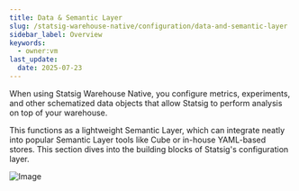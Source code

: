 ```yaml
---
title: Data & Semantic Layer
slug: /statsig-warehouse-native/configuration/data-and-semantic-layer
sidebar_label: Overview
keywords:
  - owner:vm
last_update:
  date: 2025-07-23
---
```


When using Statsig Warehouse Native, you configure metrics, experiments, and other schematized data objects that allow Statsig to perform analysis on top of your warehouse.

This functions as a lightweight Semantic Layer, which can integrate neatly into popular Semantic Layer tools like Cube or in-house YAML-based stores. This section dives into the building blocks of Statsig's configuration layer.

![Image](/img/whn/data_flow_whn.png)
